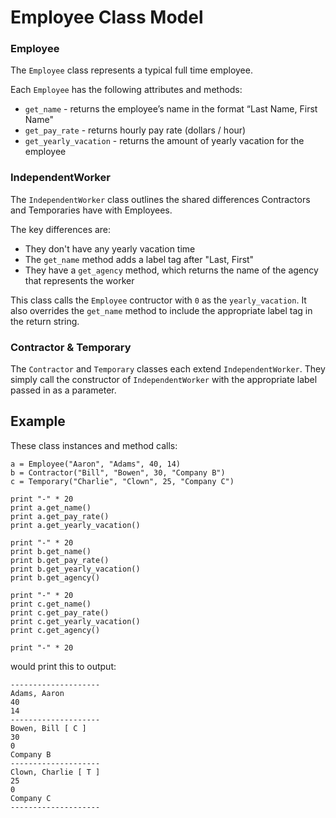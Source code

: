 # Employee Class Model

### Employee

The `Employee` class represents a typical full time employee.

Each `Employee` has the following attributes and methods:
- `get_name` - returns the employee’s name in the format “Last Name, First Name"
- `get_pay_rate` - returns hourly pay rate (dollars / hour)
- `get_yearly_vacation` - returns the amount of yearly vacation for the employee

### IndependentWorker

The `IndependentWorker` class outlines the shared differences Contractors and Temporaries have with Employees.

The key differences are:
- They don't have any yearly vacation time
- The `get_name` method adds a label tag after "Last, First"
- They have a `get_agency` method, which returns the name of the agency that represents the worker

This class calls the `Employee` contructor with `0` as the `yearly_vacation`. It also overrides the `get_name` method to include the appropriate label tag in the return string.

### Contractor & Temporary

The `Contractor` and `Temporary` classes each extend `IndependentWorker`. They simply call the constructor of `IndependentWorker` with the appropriate label passed in as a parameter.

## Example

These class instances and method calls:
```
a = Employee("Aaron", "Adams", 40, 14)
b = Contractor("Bill", "Bowen", 30, "Company B")
c = Temporary("Charlie", "Clown", 25, "Company C")

print "-" * 20
print a.get_name()
print a.get_pay_rate()
print a.get_yearly_vacation()

print "-" * 20
print b.get_name()
print b.get_pay_rate()
print b.get_yearly_vacation()
print b.get_agency()

print "-" * 20
print c.get_name()
print c.get_pay_rate()
print c.get_yearly_vacation()
print c.get_agency()

print "-" * 20
```

would print this to output:
```
--------------------
Adams, Aaron
40
14
--------------------
Bowen, Bill [ C ]
30
0
Company B
--------------------
Clown, Charlie [ T ]
25
0
Company C
--------------------
```